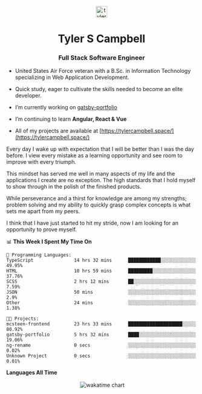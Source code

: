 <p align="center">
<a href="https://linkedin.com/in/tyler-campbell36" target="blank"><img align="center" src="https://cdn.jsdelivr.net/npm/simple-icons@3.0.1/icons/linkedin.svg" alt="tyler-campbell36" height="30" width="30" /></a>
</p>
<h1 align="center">Tyler S Campbell</h1>
<h3 align="center">Full Stack Software Engineer</h3>

* United States Air Force veteran with a B.Sc. in Information Technology specializing in Web Application Development. 

* Quick study, eager to cultivate the skills needed to become an elite developer.

* I’m currently working on [gatsby-portfolio](https://github.com/t36campbell/gatsby-portfolio)

* I’m continuing to learn **Angular, React & Vue**

* All of my projects are available at [https://tylercampbell.space/](https://tylercampbell.space/)

Every day I wake up with expectation that I will be better than I was the day before. I view every mistake as a learning opportunity and see room to improve with every triumph.

This mindset has served me well in many aspects of my life and the applications I create are no exception. The high standards that I hold myself to show through in the polish of the finished products.

While perseverance and a thirst for knowledge are among my strengths; problem solving and my ability to quickly grasp complex concepts is what sets me apart from my peers.

I think that I have just started to hit my stride, now I am looking for an opportunity to prove myself.

<!--START_SECTION:waka-->
📊 **This Week I Spent My Time On** 

```text
💬 Programming Languages: 
TypeScript               14 hrs 32 mins      ████████████░░░░░░░░░░░░░   49.95% 
HTML                     10 hrs 59 mins      █████████░░░░░░░░░░░░░░░░   37.76% 
SCSS                     2 hrs 12 mins       ██░░░░░░░░░░░░░░░░░░░░░░░   7.59% 
JSON                     50 mins             ░░░░░░░░░░░░░░░░░░░░░░░░░   2.9% 
Other                    24 mins             ░░░░░░░░░░░░░░░░░░░░░░░░░   1.38%

🐱‍💻 Projects: 
mcsteen-frontend         23 hrs 33 mins      ████████████████████░░░░░   80.92% 
gatsby-portfolio         5 hrs 32 mins       ████░░░░░░░░░░░░░░░░░░░░░   19.06% 
ng-rename                0 secs              ░░░░░░░░░░░░░░░░░░░░░░░░░   0.02% 
Unknown Project          0 secs              ░░░░░░░░░░░░░░░░░░░░░░░░░   0.01%

```


<!--END_SECTION:waka-->
**Languages All Time** 
<p align="center">&nbsp;<img align="center" alt="wakatime chart"
src="https://wakatime.com/share/@738aac7f-8868-4bc3-a1df-4c36703ee4b6/f86255e0-cf1e-483e-9ae4-5c0fdb9a56f8.png"/></p>

